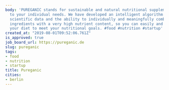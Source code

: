 ```yaml
---
body: 'PUREGANIC stands for sustainable and natural nutritional supplements adapted
  to your individual needs. We have developed an intelligent algorithm that uses up-to-date
  scientific data and the ability to individually and meaningfully combine herbal
  ingredients with a very high nutrient content, so you can easily and naturally supplement
  your diet to meet your nutritional goals. #food #nutrition #startup'
created_at: "2019-08-01T09:52:06.761Z"
is_approved: true
job_board_url: https://pureganic.de
slug: pureganic
tags:
- food
- nutrition
- startup
title: Pureganic
cities:
- berlin
---
```

